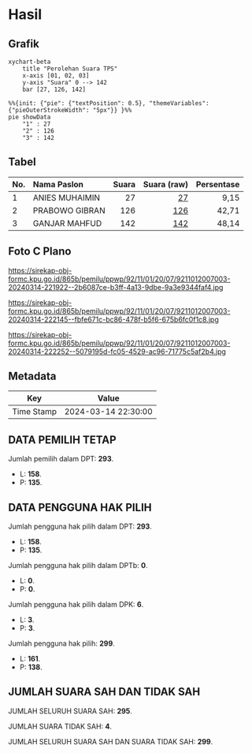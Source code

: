 # Hasil

## Grafik

```mermaid
xychart-beta
    title "Perolehan Suara TPS"
    x-axis [01, 02, 03]
    y-axis "Suara" 0 --> 142
    bar [27, 126, 142]
```

```mermaid
%%{init: {"pie": {"textPosition": 0.5}, "themeVariables": {"pieOuterStrokeWidth": "5px"}} }%%
pie showData
    "1" : 27
    "2" : 126
    "3" : 142
```

## Tabel

| No. | Nama Paslon    | Suara | Suara (raw) | Persentase |
|:--- |:-------------- | -----:| -----------:| ----------:|
| 1   | ANIES MUHAIMIN | 27    | [27][p-1]   | 9,15       |
| 2   | PRABOWO GIBRAN | 126   | [126][p-2]  | 42,71      |
| 3   | GANJAR MAHFUD  | 142   | [142][p-3]  | 48,14      |


[p-1]: https://github.com/gigit-pemilu/pemilu-2024-92-papua-barat/blob/main/pilpres/hitung-suara/sub/92-papua-barat/sub/11-manokwari-selatan/sub/01-ransiki/sub/2007-abreso/sub/003-tps/sub/paslon-1.txt
[p-2]: https://github.com/gigit-pemilu/pemilu-2024-92-papua-barat/blob/main/pilpres/hitung-suara/sub/92-papua-barat/sub/11-manokwari-selatan/sub/01-ransiki/sub/2007-abreso/sub/003-tps/sub/paslon-2.txt
[p-3]: https://github.com/gigit-pemilu/pemilu-2024-92-papua-barat/blob/main/pilpres/hitung-suara/sub/92-papua-barat/sub/11-manokwari-selatan/sub/01-ransiki/sub/2007-abreso/sub/003-tps/sub/paslon-3.txt

## Foto C Plano

https://sirekap-obj-formc.kpu.go.id/865b/pemilu/ppwp/92/11/01/20/07/9211012007003-20240314-221922--2b6087ce-b3ff-4a13-9dbe-9a3e9344faf4.jpg

https://sirekap-obj-formc.kpu.go.id/865b/pemilu/ppwp/92/11/01/20/07/9211012007003-20240314-222145--fbfe671c-bc86-478f-b5f6-675b6fc0f1c8.jpg

https://sirekap-obj-formc.kpu.go.id/865b/pemilu/ppwp/92/11/01/20/07/9211012007003-20240314-222252--5079195d-fc05-4529-ac96-71775c5af2b4.jpg


## Metadata

| Key        | Value               |
| ---------- | ------------------- |
| Time Stamp | 2024-03-14 22:30:00 |


## DATA PEMILIH TETAP

Jumlah pemilih dalam DPT: **293**.
 * L: **158**.
 * P: **135**.

## DATA PENGGUNA HAK PILIH

Jumlah pengguna hak pilih dalam DPT: **293**.
 * L: **158**.
 * P: **135**.

Jumlah pengguna hak pilih dalam DPTb: **0**.
 * L: **0**.
 * P: **0**.

Jumlah pengguna hak pilih dalam DPK: **6**.
 * L: **3**.
 * P: **3**.

Jumlah pengguna hak pilih: **299**.
 * L: **161**.
 * P: **138**.

## JUMLAH SUARA SAH DAN TIDAK SAH

JUMLAH SELURUH SUARA SAH: **295**.

JUMLAH SUARA TIDAK SAH: **4**.

JUMLAH SELURUH SUARA SAH DAN SUARA TIDAK SAH: **299**.


